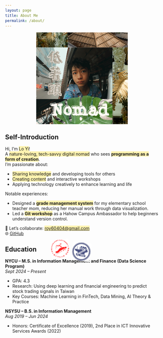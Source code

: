 ```yaml
---
layout: page
title: About Me
permalink: /about/
---
```


<img src="/assets/images/低著頭.png" alt="低著頭" style="max-width: 300px; display: block; margin: 0 auto;" />

## Self-Introduction

Hi, I’m <span style="background-color: #fff3b0;">Lo Yi</span>!  
A <span style="background-color: #fff3b0;">nature-loving, tech-savvy digital nomad</span> who sees <span style="background-color: #fff3b0;"><strong>programming as a form of creation</strong></span>.  
I’m passionate about:

- <span style="background-color: #fff3b0;">Sharing knowledge</span> and developing tools for others  
- <span style="background-color: #fff3b0;">Creating content</span> and interactive workshops  
- Applying technology creatively to enhance learning and life

Notable experiences:
- Designed a <span style="background-color: #fff3b0;"><strong>grade management system</strong></span> for my elementary school teacher mom, reducing her manual work through data visualization.  
- Led a <span style="background-color: #fff3b0;"><strong>Git workshop</strong></span> as a Hahow Campus Ambassador to help beginners understand version control.

📧 Let’s collaborate: <span style="background-color: #fff3b0;">roy60404@gmail.com</span>  
🌐 [GitHub](https://github.com/roy891030)

<div style="position: relative; margin-bottom: 1rem;">
  <h2 style="position: relative; z-index: 1;">Education</h2>
  <img src="/assets/images/school1.png" alt="NYCU Seal" style="position: absolute; top: -20px; left: 150px; width: 60px; opacity: 1; transform: rotate(-5deg); z-index: 0;">
  <img src="/assets/images/school2.png" alt="NSYSU Seal" style="position: absolute; top: -10px; left: 220px; width: 60px; opacity: 0.9; transform: rotate(8deg); z-index: 0;">
</div>

**NYCU – M.S. in Information Management and Finance (Data Science Program)**  
_Sept 2024 – Present_  
- GPA: 4.3  
- Research: Using deep learning and financial engineering to predict stock trading signals in Taiwan  
- Key Courses: Machine Learning in FinTech, Data Mining, AI Theory & Practice

**NSYSU – B.S. in Information Management**  
_Aug 2019 – Jun 2024_  
- Honors: Certificate of Excellence (2019), 2nd Place in ICT Innovative Services Awards (2022)
